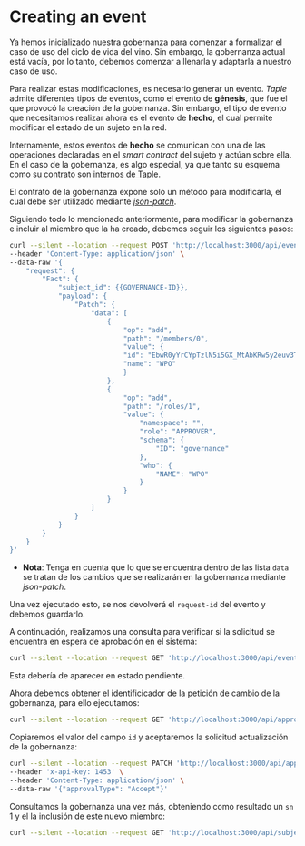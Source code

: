 # Creating an event

Ya hemos inicializado nuestra gobernanza para comenzar a formalizar el caso de uso del ciclo de vida del vino. Sin embargo, la gobernanza actual está vacía, por lo tanto, debemos comenzar a llenarla y adaptarla a nuestro caso de uso.

Para realizar estas modificaciones, es necesario generar un evento. *Taple* admite diferentes tipos de eventos, como el evento de **génesis**, que fue el que provocó la creación de la gobernanza. Sin embargo, el tipo de evento que necesitamos realizar ahora es el evento de **hecho**, el cual permite modificar el estado de un sujeto en la red.

Internamente, estos eventos de **hecho** se comunican con una de las operaciones declaradas en el *smart contract* del sujeto y actúan sobre ella. En el caso de la gobernanza, es algo especial, ya que tanto su esquema como su contrato son [internos de Taple](../../learn/governance-schema-and-contract.md).

El contrato de la gobernanza expone solo un método para modificarla, el cual debe ser utilizado mediante [*json-patch*](../../learn/governance-schema-and-contract.md).

Siguiendo todo lo mencionado anteriormente, para modificar la gobernanza e incluir al miembro que la ha creado, debemos seguir los siguientes pasos:

```bash
curl --silent --location --request POST 'http://localhost:3000/api/event-requests' \
--header 'Content-Type: application/json' \
--data-raw '{
    "request": {
        "Fact": {
            "subject_id": {{GOVERNANCE-ID}},
            "payload": {
                "Patch": {
                    "data": [
                        {
                            "op": "add",
                            "path": "/members/0",
                            "value": {
                            "id": "EbwR0yYrCYpTzlN5i5GX_MtAbKRw5y2euv3TqiTgwggs",
                            "name": "WPO"
                            }
                        },
                        {
                            "op": "add",
                            "path": "/roles/1",
                            "value": {
                                "namespace": "",
                                "role": "APPROVER",
                                "schema": {
                                    "ID": "governance"
                                },
                                "who": {
                                    "NAME": "WPO"
                                }
                            }
                        }
                    ]
                }
            }
        }
    }
}'
```

* **Nota**: Tenga en cuenta que lo que se encuentra dentro de las lista `data` se tratan de los cambios que se realizarán en la gobernanza mediante *json-patch*.

Una vez ejecutado esto, se nos devolverá el `request-id` del evento y debemos guardarlo.

A continuación, realizamos una consulta para verificar si la solicitud se encuentra en espera de aprobación en el sistema:

```bash
curl --silent --location --request GET 'http://localhost:3000/api/event-requests/{{REQUEST-ID}}/state'
```

Esta debería de aparecer en estado pendiente.

Ahora debemos obtener el identificicador de la petición de cambio de la gobernanza, para ello ejecutamos:

```bash
curl --silent --location --request GET 'http://localhost:3000/api/approval-requests?status=Pending'
```

Copiaremos el valor del campo `id` y aceptaremos la solicitud actualización de la gobernanza:

```bash
curl --silent --location --request PATCH 'http://localhost:3000/api/approval-requests/{{ID-ANTERIOR}}' \
--header 'x-api-key: 1453' \
--header 'Content-Type: application/json' \
--data-raw '{"approvalType": "Accept"}'
```

Consultamos la gobernanza una vez más, obteniendo como resultado un `sn` 1 y el la inclusión de este nuevo miembro:

```bash
curl --silent --location --request GET 'http://localhost:3000/api/subjects?subject_type=governances'
```